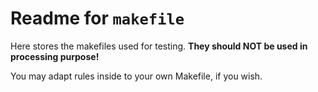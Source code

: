 # Readme for `makefile`

Here stores the makefiles used for testing. **They should NOT be used in processing purpose!**

You may adapt rules inside to your own Makefile, if you wish.
